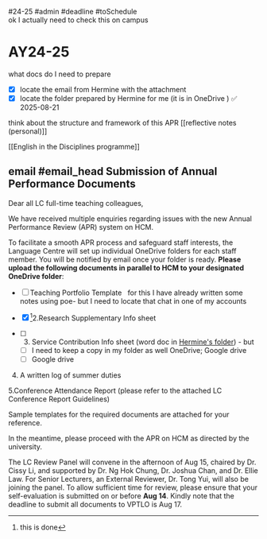 #24-25
#admin 
#deadline #toSchedule   
ok I actually need to check this on campus 




# AY24-25 
what docs do I need to prepare 
- [x] locate the email from Hermine with the attachment 
- [x] locate the folder prepared by Hermine for me (it is in OneDrive ) ✅ 2025-08-21

think about the structure and framework of this APR  [[reflective notes (personal)]]  

[[English in the Disciplines programme]] 



## email #email_head  Submission of Annual Performance Documents 
Dear all LC full-time teaching colleagues,

We have received multiple enquiries regarding issues with the new Annual Performance Review (APR) system on HCM.  

To facilitate a smooth APR process and safeguard staff interests, the Language Centre will set up individual OneDrive folders for each staff member. You will be notified by email once your folder is ready. **Please upload the following documents in parallel to HCM to your designated OneDrive folder**:

 - [ ] Teaching Portfolio Template  
for this I have already written some notes using poe- but I need to locate that chat in one of my accounts 
- [x]  [^1]2.Research Supplementary Info sheet 

- [ ] 3. Service Contribution Info sheet (word doc in [Hermine's folder](https://hkbuhk-my.sharepoint.com/:f:/g/personal/hermine_chan_hkbu_edu_hk/EiVvh2GFD9dJphCToftqL9YBHSnZ-GeZ12TG5SU6Mfiybw?email=hermine_chan%40hkbu.edu.hk&e=wNdTac)) - but 
	- [ ] I need to keep a copy in my folder as well OneDrive; Google drive 
	- [ ] Google drive

4. A written log of summer duties

5.Conference Attendance Report (please refer to the attached LC Conference Report Guidelines)

Sample templates for the required documents are attached for your reference.

In the meantime, please proceed with the APR on HCM as directed by the university.   

  

The LC Review Panel will convene in the afternoon of Aug 15, chaired by Dr. Cissy Li, and supported by Dr. Ng Hok Chung, Dr. Joshua Chan, and Dr. Ellie Law. For Senior Lecturers, an External Reviewer, Dr. Tong Yui, will also be joining the panel. To allow sufficient time for review, please ensure that your self-evaluation is submitted on or before **Aug 14**. Kindly note that the deadline to submit all documents to VPTLO is Aug 17.

[^1]: this is done 
